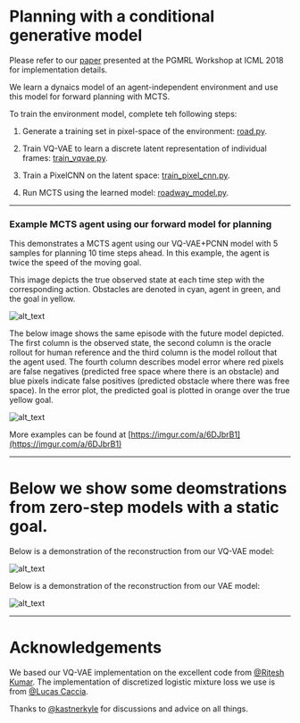 # Planning with a conditional generative model 

Please refer to our [paper](https://github.com/johannah/trajectories/blob/master/icml18-vqvae-model-camera-ready.pdf) presented at the PGMRL Workshop at ICML 2018 for implementation details.

We learn a dynaics model of an agent-independent environment and use this model for forward planning with MCTS. 

To train the environment model, complete teh following steps: 

1) Generate a training set in pixel-space of the environment: 
[road.py](https://github.com/johannah/trajectories/blob/master/trajectories/road.py).

2) Train VQ-VAE to learn a discrete latent representation of individual frames:
[train_vqvae.py](https://github.com/johannah/trajectories/blob/master/trajectories/train_vqvae.py).

3) Train a PixelCNN on the latent space:
[train_pixel_cnn.py](https://github.com/johannah/trajectories/blob/master/trajectories/train_pixel_cnn.py).

4) Run MCTS using the learned model: 
[roadway_model.py](https://github.com/johannah/trajectories/blob/master/examples/roadway_model.py).

--- 

### Example MCTS agent using our forward model for planning 

This demonstrates a MCTS agent using our VQ-VAE+PCNN model with 5 samples for planning 10 time steps ahead. In this example, the agent is twice the speed of the moving goal.

This image depicts the true observed state at each time step with the corresponding action.  Obstacles are denoted in cyan, agent in green, and the goal in yellow.

![alt_text](https://github.com/johannah/trajectories/blob/master/imgs/10-step-fast.gif)


The below image shows the same episode with the future model depicted. The first column is the observed state, the second column is the oracle rollout for human reference and the third column is the model rollout that the agent used. 
The fourth column describes model error where red pixels are false negatives (predicted free space where there is an obstacle) and blue pixels indicate false positives (predicted obstacle where there was free space). In the error plot, the predicted goal is plotted in orange over the true yellow goal.

![alt_text](https://github.com/johannah/trajectories/blob/master/imgs/10-step-rollout.gif)

More examples can be found at [https://imgur.com/a/6DJbrB1](https://imgur.com/a/6DJbrB1)

---
# Below we show some deomstrations from zero-step models with a static goal. 

Below is a demonstration of the reconstruction from our VQ-VAE model:

![alt_text](https://github.com/johannah/trajectories/blob/master/imgs/true_step_seed_930_vqvae.gif)

Below is a demonstration of the reconstruction from our VAE model:

![alt_text](https://github.com/johannah/trajectories/blob/master/imgs/true_step_seed_930_vae.gif)

---
# Acknowledgements

We based our VQ-VAE implementation on the excellent code from [@Ritesh Kumar](https://github.com/ritheshkumar95/vq-vae-exps). 
The implementation of discretized logistic mixture loss we use is from [@Lucas Caccia](https://github.com/pclucas14/pixel-cnn-pp/blob/master/utils.py).

Thanks to [@kastnerkyle](https://github.com/kastnerkyle) for discussions and advice on all things.

